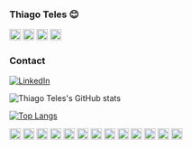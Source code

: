 <style>
    .badge {
        height: 20px;
    }
</style>

### Thiago Teles 😊
<div style="display: inline_block">
    <img class="badge" src="https://badgen.net/uptime-robot/day/m780862024-50db2c44c703e5c68d6b1ebb" />
    <img class="badge" src="https://img.shields.io/badge/Maintained%3F-yes-green.svg" />
    <img class="badge" class="badge" src="http://ForTheBadge.com/images/badges/built-with-science.svg" />
    <img class="badge" class="badge" src="https://badgen.net/david/dev/zeit/pkg" />
</div>

### Contact

[![LinkedIn](https://img.shields.io/badge/LinkedIn-0077B5?style=for-the-badge&logo=linkedin&logoColor=white)](https://www.linkedin.com/in/thiagoteles/)

![Thiago Teles's GitHub stats](https://github-readme-stats.vercel.app/api?username=thiagoteles&include_all_commits=true&count_private=true&hide=stars,prs)

[![Top Langs](https://github-readme-stats.vercel.app/api/top-langs/?username=thiagoteles&langs_count=8&count_private=true&include_all_commits=true)](https://github.com/thiagoteles)

<div style="display: inline_block">
    <img class="badge" src="https://img.shields.io/badge/C%23-239120?style=for-the-badge&logo=c-sharp&logoColor=white"></img>
    <img class="badge" src="https://img.shields.io/badge/.NET-5C2D91?style=for-the-badge&logo=.net&logoColor=white"></img>
    <img class="badge" src="https://img.shields.io/badge/HTML-239120?style=for-the-badge&logo=html5&logoColor=white"></img>
    <img class="badge" src="https://img.shields.io/badge/CSS3-1572B6?style=for-the-badge&logo=css3&logoColor=white"></img>
    <img class="badge" src="https://img.shields.io/badge/JavaScript-F7DF1E?style=for-the-badge&logo=javascript&logoColor=black"></img>
    <img class="badge" src="https://img.shields.io/badge/Node.js-43853D?style=for-the-badge&logo=node.js&logoColor=white"></img>
    <img class="badge" src="https://img.shields.io/badge/TypeScript-007ACC?style=for-the-badge&logo=typescript&logoColor=white"></img>
    <img class="badge" src="https://img.shields.io/badge/Java-ED8B00?style=for-the-badge&logo=java&logoColor=white"></img>
    <img class="badge" src="https://img.shields.io/badge/React-20232A?style=for-the-badge&logo=react&logoColor=61DAFB"></img>
    <img class="badge" src="https://img.shields.io/badge/AngularJS-E23237?style=for-the-badge&logo=angularjs&logoColor=white"></img>
<img class="badge" src="https://img.shields.io/badge/styled--components-DB7093?style=for-the-badge&logo=styled-components&logoColor=white"></img>
<img class="badge" src="https://img.shields.io/badge/CSS-239120?&style=for-the-badge&logo=css3&logoColor=white"></img>
<img class="badge" src="https://img.shields.io/badge/CSS-239120?&style=for-the-badge&logo=css3&logoColor=white"></img>
</div>
